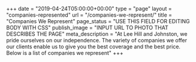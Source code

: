 +++
date = "2019-04-24T05:00:00+00:00"
type = "page"
layout = "companies-represented"
url = "/companies-we-represent/"
title = "Companies We Represent"
page_status = "USE THIS FIELD FOR EDITING BODY WITH CSS"
publish_image = "INPUT URL TO PHOTO THAT DESCRIBES THE PAGE"
meta_description = "At Lee Hill and Johnston, we pride ourselves on our independence. The variety of companies we offer our clients enable us to give you the best coverage and the best price. Below is a list of companies we represent"
+++